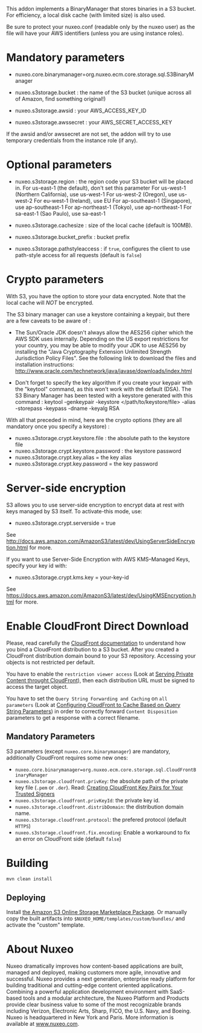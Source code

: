 This addon implements a BinaryManager that stores binaries in a S3 bucket.
For efficiency, a local disk cache (with limited size) is also used.

Be sure to protect your nuxeo.conf (readable only by the nuxeo user) as the
file will have your AWS identifiers (unless you are using instance roles).

# Mandatory parameters

- nuxeo.core.binarymanager=org.nuxeo.ecm.core.storage.sql.S3BinaryManager

- nuxeo.s3storage.bucket : the name of the S3 bucket (unique across all of
  Amazon, find something original!)

- nuxeo.s3storage.awsid : your AWS_ACCESS_KEY_ID

- nuxeo.s3storage.awssecret : your AWS_SECRET_ACCESS_KEY

If the awsid and/or awssecret are not set, the addon will try to use
temporary credentials from the instance role (if any).


# Optional parameters

- nuxeo.s3storage.region : the region code your S3 bucket will be placed in.
  For us-east-1 (the default), don't set this parameter
  For us-west-1 (Northern California), use us-west-1
  For us-west-2 (Oregon), use us-west-2
  For eu-west-1 (Ireland), use EU
  For ap-southeast-1 (Singapore), use ap-southeast-1
  For ap-northeast-1 (Tokyo), use ap-northeast-1
  For sa-east-1 (Sao Paulo), use sa-east-1

- nuxeo.s3storage.cachesize : size of the local cache (default is 100MB).
- nuxeo.s3storage.bucket_prefix : bucket prefix
- nuxeo.s3storage.pathstyleaccess : if `true`, configures the client to use path-style access for all requests (default is `false`)

# Crypto parameters

With S3, you have the option to store your data encrypted.
Note that the local cache will *NOT* be encrypted.

The S3 binary manager can use a keystore containing a keypair, but there are
a few caveats to be aware of :

- The Sun/Oracle JDK doesn't always allow the AES256 cipher which the AWS SDK
  uses internally.
  Depending on the US export restrictions for your country, you may be able to
  modify your JDK to use AES256 by installing the "Java Cryptography Extension
  Unlimited Strength Jurisdiction Policy Files". See the following link to
  download the files and installation instructions:
  http://www.oracle.com/technetwork/java/javase/downloads/index.html

- Don't forget to specify the key algorithm if you create your keypair with the
  "keytool" command, as this won't work with the default (DSA).
  The S3 Binary Manager has been tested with a keystore generated with this
  command :
  keytool -genkeypair -keystore </path/to/keystore/file> -alias <key alias>
      -storepass <keystore password> -keypass <key password>
      -dname <key distinguished name> -keyalg RSA

With all that preceded in mind, here are the crypto options (they are all
mandatory once you specify a keystore) :

- nuxeo.s3storage.crypt.keystore.file : the absolute path to the keystore file
- nuxeo.s3storage.crypt.keystore.password : the keystore password
- nuxeo.s3storage.crypt.key.alias = the key alias
- nuxeo.s3storage.crypt.key.password = the key password

# Server-side encryption

S3 allows you to use server-side encryption to encrypt data at rest with keys managed
by S3 itself. To activate-this mode, use:

- nuxeo.s3storage.crypt.serverside = true

See http://docs.aws.amazon.com/AmazonS3/latest/dev/UsingServerSideEncryption.html for more.

If you want to use Server-Side Encryption with AWS KMS–Managed Keys, specify your key id with:

- nuxeo.s3storage.crypt.kms.key = your-key-id

See https://docs.aws.amazon.com/AmazonS3/latest/dev/UsingKMSEncryption.html for more.

# Enable CloudFront Direct Download

Please, read carefully the [CloudFront documentation](https://aws.amazon.com/fr/documentation/cloudfront/) to understand how you bind a CloudFront distribution to a S3 bucket.
After you created a CloudFront distribution domain bound to your S3 repository. Accessing your objects is not restricted per default. 

You have to enable the `restriction viewer access` (Look at [Serving Private Content throught CloudFront](http://docs.aws.amazon.com/AmazonCloudFront/latest/DeveloperGuide/PrivateContent.html)), then each distribution URL must be signed to access the target object.

You have to set the `Query String Forwarding and Caching` on `all parameters` (Look at [Configuring CloudFront to Cache Based on Query String Parameters](http://docs.aws.amazon.com/AmazonCloudFront/latest/DeveloperGuide/QueryStringParameters.html)) in order to correctly forward `Content Disposition` parameters to get a response with a correct filename. 

## Mandatory Parameters
S3 parameters (except `nuxeo.core.binarymanager`) are mandatory, additionally CloudFront requires some new ones:

 - `nuxeo.core.binarymanager=org.nuxeo.ecm.core.storage.sql.CloudFrontBinaryManager`
 - `nuxeo.s3storage.cloudfront.privKey`: the absolute path of the private key file (`.pem` or `.der`). Read: [Creating CloudFront Key Pairs for Your Trusted Signers](http://docs.aws.amazon.com/AmazonCloudFront/latest/DeveloperGuide/private-content-trusted-signers.html#private-content-creating-cloudfront-key-pairs) 
 - `nuxeo.s3storage.cloudfront.privKeyId`: the private key id. 
 - `nuxeo.s3storage.cloudfront.distribDomain`: the distribution domain name.
 - `nuxeo.s3storage.cloudfront.protocol`: the prefered protocol (default `HTTPS`)
 - `nuxeo.s3storage.cloudfront.fix.encoding`: Enable a workaround to fix an error on CloudFront side (default `false`)

# Building

    mvn clean install

## Deploying

Install [the Amazon S3 Online Storage Marketplace Package](https://connect.nuxeo.com/nuxeo/site/marketplace/package/amazon-s3-online-storage).
Or manually copy the built artifacts into `$NUXEO_HOME/templates/custom/bundles/` and activate the "custom" template.

# About Nuxeo

Nuxeo dramatically improves how content-based applications are built, managed and deployed, making customers more agile, innovative and successful. Nuxeo provides a next generation, enterprise ready platform for building traditional and cutting-edge content oriented applications. Combining a powerful application development environment with SaaS-based tools and a modular architecture, the Nuxeo Platform and Products provide clear business value to some of the most recognizable brands including Verizon, Electronic Arts, Sharp, FICO, the U.S. Navy, and Boeing. Nuxeo is headquartered in New York and Paris. More information is available at www.nuxeo.com.
